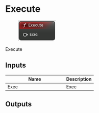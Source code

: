 # Execute

<div align="left" data-full-width="false"><figure><img src="../../../api/Exec Nodes/Execute.png" alt=""><figcaption></figcaption></figure></div>

Execute

## Inputs

<table><thead><tr><th width="170">Name</th><th>Description</th></tr></thead><tbody><tr><td>Exec</td><td>Exec</td></tr></tbody></table>

## Outputs
